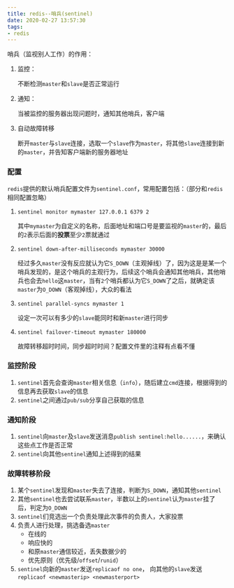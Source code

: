 ```yaml
---
title: redis--哨兵(sentinel)
date: 2020-02-27 13:57:30
tags: 
- redis
---
```


哨兵（监视别人工作）的作用：

1. 监控：

   不断检测`master`和`slave`是否正常运行

2. 通知：

   当被监控的服务器出现问题时，通知其他哨兵，客户端

3. 自动故障转移

   断开`master`与`slave`连接，选取一个`slave`作为`master`，将其他`slave`连接到新的`master`，并告知客户端新的服务器地址

<!--more-->

### 配置

`redis`提供的默认哨兵配置文件为`sentinel.conf`，常用配置包括：（部分和`redis`相同配置忽略）

1. `sentinel monitor mymaster 127.0.0.1 6379 2`

   其中`mymaster`为自定义的名称，后面地址和端口号是要监视的`master`的，最后的`2`表示后面的**投票**至少`2`票就通过

2. `sentinel down-after-milliseconds mymaster 30000`

   经过多久`master`没有反应就认为它`S_DOWN`（主观掉线）了，因为这是是某一个哨兵发现的，是这个哨兵的主观行为，后续这个哨兵会通知其他哨兵，其他哨兵也会去`hello`这`master`，当有`2`个哨兵都认为它`S_DOWN`了之后，就确定该`master`为`O_DOWN`（客观掉线），大众的看法

3. `sentinel parallel-syncs mymaster 1`

   设定一次可以有多少的`slave`能同时和新`master`进行同步

4. `sentinel failover-timeout mymaster 180000`

   故障转移超时时间，同步超时时间？配置文件里的注释有点看不懂

### 监控阶段

1. `sentinel`首先会查询`master`相关信息（`info`），随后建立`cmd`连接，根据得到的信息再去获取`slave`的信息
2. `sentinel`之间通过`pub/sub`分享自己获取的信息

### 通知阶段

1. `sentinel`向`master`及`slave`发送消息`publish sentinel:hello......`，来确认这些点工作是否正常
2. `sentinel`向其他`sentinel`通知上述得到的结果

### 故障转移阶段

1. 某个`sentinel`发现和`master`失去了连接，判断为`S_DOWN`，通知其他`sentinel`
2. 其他`sentinel`也去尝试联系`master`，半数以上的`sentinel`认为`master`挂了后，判定为`O_DOWN`
3. `sentinel`们竞选出一个负责处理此次事件的负责人，大家投票
4. 负责人进行处理，挑选备选`master`
   * 在线的
   * 响应快的
   * 和原`master`通信较近，丢失数据少的
   * 优先原则（优先级/`offset`/`runid`）
5. `sentinel`向新的`master`发送`replicaof no one`， 向其他的`slave`发送`replicaof <newmasterip> <newmasterport>`

